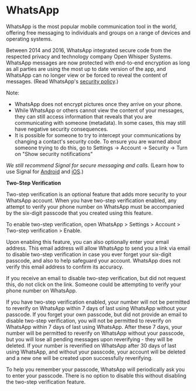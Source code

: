 [Title]: # (WhatsApp)
[Order]: # (3)

# WhatsApp

WhatsApp is the most popular mobile communication tool in the world, offering free messaging to individuals and groups on a range of devices and operating systems. 

Between 2014 and 2016, WhatsApp integrated secure code from the respected privacy and technology company Open Whisper Systems. WhatsApp messages are now protected with end-to-end encryption as long as all parties are using the most up to date version of the app, and WhatsApp can no longer view or be forced to reveal the content of messages. (Read WhatsApp's [security policy](https://www.whatsapp.com/security/).)  

Note:

*   WhatsApp does not encrypt pictures once they arrive on your phone.
*   While WhatsApp or others cannot view the content of your messages, they can still access information that reveals that you are communicating with someone (metadata). In some cases, this may still have negative security consequences.
* 	It is possible for someone to try to intercept your communications by changing a contact's security code. To ensure you are warned about someone trying to do this, go to Settings -> Account -> Security -> Turn on "Show security notifications"

*We still recommend Signal for secure messaging and calls.* (Learn how to use Signal for [Android](umbrella://lesson/signal-for-android) and [iOS](umbrella://lesson/singal-for-ios).) 

**Two-Step Verification**

Two-step verification is an optional feature that adds more security to your WhatsApp account. When you have two-step verification enabled, any attempt to verify your phone number on WhatsApp must be accompanied by the six-digit passcode that you created using this feature.

To enable two-step verification, open WhatsApp > Settings > Account > Two-step verification > Enable.

Upon enabling this feature, you can also optionally enter your email address. This email address will allow WhatsApp to send you a link via email to disable two-step verification in case you ever forget your six-digit passcode, and also to help safeguard your account. WhatsApp does not verify this email address to confirm its accuracy. 

If you receive an email to disable two-step verification, but did not request this, do not click on the link. Someone could be attempting to verify your phone number on WhatsApp.

If you have two-step verification enabled, your number will not be permitted to reverify on WhatsApp within 7 days of last using WhatsApp without your passcode. If you forget your own passcode, but did not provide an email to disable two-step verification, you will not be permitted to reverify on WhatsApp within 7 days of last using WhatsApp. After these 7 days, your number will be permitted to reverify on WhatsApp without your passcode, but you will lose all pending messages upon reverifying - they will be deleted. If your number is reverified on WhatsApp after 30 days of last using WhatsApp, and without your passcode, your account will be deleted and a new one will be created upon successfully reverifying.

To help you remember your passcode, WhatsApp will periodically ask you to enter your passcode. There is no option to disable this without disabling the two-step verification feature.
